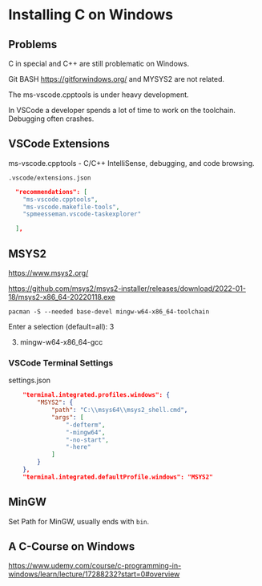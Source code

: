 # Installing C on Windows

## Problems

C in special and C++ are still problematic on Windows.

Git BASH https://gitforwindows.org/ and MYSYS2 are not related.

The ms-vscode.cpptools is under heavy development.

In VSCode a developer spends a lot of time to work on the toolchain.
Debugging often crashes.

## VSCode Extensions

ms-vscode.cpptools - C/C++ IntelliSense, debugging, and code browsing.

`.vscode/extensions.json`

```json
  "recommendations": [
    "ms-vscode.cpptools",
    "ms-vscode.makefile-tools",
    "spmeesseman.vscode-taskexplorer"

  ],
```

## MSYS2

https://www.msys2.org/

https://github.com/msys2/msys2-installer/releases/download/2022-01-18/msys2-x86_64-20220118.exe

`pacman -S --needed base-devel mingw-w64-x86_64-toolchain`

Enter a selection (default=all): 3

3) mingw-w64-x86_64-gcc


### VSCode Terminal Settings

settings.json

```json
    "terminal.integrated.profiles.windows": {
        "MSYS2": {
            "path": "C:\\msys64\\msys2_shell.cmd",
            "args": [
                "-defterm",
                "-mingw64",
                "-no-start",
                "-here"
            ]
        }
    },
    "terminal.integrated.defaultProfile.windows": "MSYS2"
```

## MinGW

Set Path for MinGW, usually ends with `bin`.

## A C-Course on Windows

https://www.udemy.com/course/c-programming-in-windows/learn/lecture/17288232?start=0#overview
